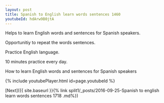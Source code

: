 ```yaml
---
layout: post
title: Spanish to English learn words sentences 1460 
youtubeId: hdArw9B0jtA
---
```

 
 
Helps to learn English words and sentences for Spanish speakers.

Opportunitiy to repeat the words sentences. 

Practice English language. 
 
10 minutes practice every day. 
 
How to learn English words and sentences for Spanish speakers 
 
{% include youtubePlayer.html id=page.youtubeId %}
 
 
[Next]({{ site.baseurl }}{% link  split1/_posts/2016-09-25-Spanish to english learn words sentences 1718 .md%})
 
